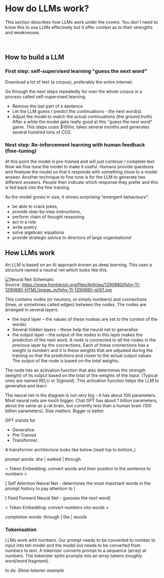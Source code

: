 # How do LLMs work?

This section describes how LLMs work under the covers.  You don't need to know this to use LLMs effectively but it offer context as to their strengths and weaknesses.

 
##  How to build a LLM

 ### First step: self-supervised learning "guess the next word" 

Download a lot of text (a corpus), preferably the entire internet.  

Go through the next steps repeatedly for over the whole corpus in a process called self-supervised learning.
* Remove the last part of a sentence
* Let the LLM guess / predict the continuations - the next word(s).
* Adjust the model to match the actual continuations (the ground truth)  After a while the model gets really good
at this "guess the next word" game. 
This steps costs $100m, takes several months and generates several hundred tons of CO2.

### Next step: Re-inforcement learning with human feedback (fine-tuning)

At this point the model is pre-trained and will just continue / complete text.  Now we fine-tune the model to make it useful.  Humans provide questions and finetune the model so that it responds with something close to a model answer.  Another technique to fine tune is for the LLM to generate two different answers. People then indicate which response they prefer and this is fed back into the fine training.  

As the model grows in size, it shows  surprising “emergent behaviours”: 
* be able to crack jokes, 
* provide step-by-step instructions, 
* perform chain of thought reasoning
* act in a role
* write poetry
* solve algebraic equations
* provide strategic advice to directors of large organisations!



## How LLMs work
An LLM is based on an AI approach known as deep learning.  This uses a structure named a neutral net which looks like this.

![Neural Net Schematic](https://www.frontiersin.org/files/Articles/1290880/fphy-11-1290880-HTML/image_m/fphy-11-1290880-g001.jpg)
<br/>Source: https://www.frontiersin.org/files/Articles/1290880/fphy-11-1290880-HTML/image_m/fphy-11-1290880-g001.jpg

This contains nodes (or neurons, or simply numbers) and connections (lines, or sometimes called edges) between the nodes.  The nodes are arranged in several layers:
* the input layer – the values of these nodeas are set to the context of the words)
* Several hidden layers – these help the neural net to generalise
* the output layer – the output of the nodes in this layer makes the prediction of the next word.
A node is connected to *all* the  nodes in the previous layer by the connections. Each of these connections has a weight (a number) and it is these weights that are adjusted during the training so that the predictions and closer to the actual output values The output of the node is based on the total weights.

The node has an activation function that also determines the strength (weight) of its output based on the total of the weights of the input. (Typical ones are named RELU or Sigmoid).  This activation function helps the LLM to generalise and learn.

The neural net in the diagram is not very big – it has about 100 parameters. Most neural nets are much bigger, Chat GPT has about 1 billion parameters, about the same as a rat brain, but currently less than a human brain (100 billion parameters). Size matters.  Bigger is better.

GPT stands for 
* Generative 
* Pre-Trained 
* Transformer.

A transformer architecture looks like below (read top to bottom_)

*prompt words:* she | walked | through

< Token Embedding: convert words and their position in the sentence to numbers >

[ Self Attention Neural Net - determines the most important words in the prompt history to pay attention to ]

[ Feed Forward Neural Net - guesses the next word]

< Token Embedding: convert numbers into words >

*completion words*: through | the  | woods

### Tokenisation

LLMs work with numbers. Our prompt needs to be converted to number to input into teh model and the model out needs to be converted from numbers to text.  A tokenizer converts prompt to a sequence (array) at numbers. The tokenizer splits prompts into an array tokens (roughly word/word fragment).  

_to do: Show tokener example_


